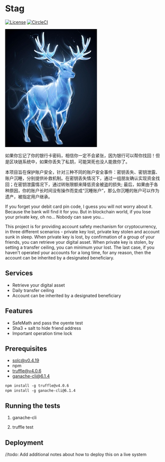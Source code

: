 # Stag

[![License](https://img.shields.io/github/license/CryptapeHackathon/stag.svg)](https://github.com/CryptapeHackathon/stag/blob/master/LICENSE)
[![CircleCI](https://circleci.com/gh/CryptapeHackathon/stag.svg?style=shield)](https://circleci.com/gh/CryptapeHackathon/stag)

![STAG](https://github.com/CryptapeHackathon/stag/blob/master/images/stag.jpg)

如果你忘记了你的银行卡密码，相信你一定不会紧张，因为银行可以帮你找回！但是区块链系统中，如果你丢失了私钥，可能哭死也没人能救你了。

本项目旨在保护账户安全，针对三种不同的账户安全事件：密钥丢失、密钥泄露、账户沉睡，分别提供补救机制。在密钥丢失情况下，通过一组朋友确认实现资金找回；在密钥泄露情况下，通过转账限额来降低资金被盗的损失; 最后，如果由于各种原因，你的账户长时间没有操作而变成“沉睡账户”，那么你沉睡的账户可以作为遗产，被指定用户继承。

If you forget your debit card pin code, I guess you will not worry about it. Because the bank will find it for you. But in blockchain world, if you lose your private key, oh no… Nobody can save you…

This project is for providing account safety mechanism for cryptocurrency, in three different scenarios - private key lost, private key stolen and account sunk in sleep. When private key is lost, by confirmation of a group of your friends, you can retrieve your digital asset. When private key is stolen, by setting a transfer ceiling, you can minimum your lost. The last case, if you haven't operated your accounts for a long time, for any reason, then the account can be inherited by a designated beneficiary.

## Services

* Retrieve your digital asset
* Daily transfer ceiling
* Account can be inherited by a designated beneficiary

## Features

* SafeMath and pass the oyente test
* Sha3 + salt to hide friend address
* Important operation time lock

## Prerequisites

* solc@v0.4.19
* npm
* truffle@v4.0.6
* ganache-cli@6.1.4

```shell
npm install -g truffle@v4.0.6
npm install -g ganache-cli@6.1.4
```

## Running the tests

1. ganache-cli

2. truffle test

## Deployment

//todo: Add additional notes about how to deploy this on a live system
